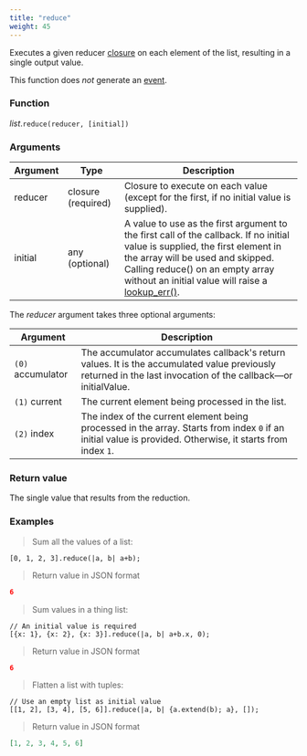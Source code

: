 ```yaml
---
title: "reduce"
weight: 45
---
```


Executes a given reducer [closure](../../closure) on each element of the list, resulting in a single output value.

This function does *not* generate an [event](../../../overview/events).

### Function

*list*.`reduce(reducer, [initial])`

### Arguments

Argument | Type | Description
-------- | ---- | -----------
reducer | closure (required) | Closure to execute on each value (except for the first, if no initial value is supplied).
initial | any (optional) | A value to use as the first argument to the first call of the callback. If no initial value is supplied, the first element in the array will be used and skipped. Calling reduce() on an empty array without an initial value will raise a [lookup_err()](../../errors/lookup_err).


The *reducer* argument takes three optional arguments:

Argument | Description
-------- | -----------
`(0)` accumulator | The accumulator accumulates callback's return values. It is the accumulated value previously returned in the last invocation of the callback—or initialValue.
`(1)` current | The current element being processed in the list.
`(2)` index | The index of the current element being processed in the array. Starts from index `0` if an initial value is provided. Otherwise, it starts from index `1`.

### Return value

The single value that results from the reduction.

### Examples

> Sum all the values of a list:

```thingsdb,json_response
[0, 1, 2, 3].reduce(|a, b| a+b);
```

> Return value in JSON format

```json
6
```

> Sum values in a thing list:

```thingsdb,json_response
// An initial value is required
[{x: 1}, {x: 2}, {x: 3}].reduce(|a, b| a+b.x, 0);
```

> Return value in JSON format

```json
6
```

> Flatten a list with tuples:

```thingsdb,json_response
// Use an empty list as initial value
[[1, 2], [3, 4], [5, 6]].reduce(|a, b| {a.extend(b); a}, []);
```

> Return value in JSON format

```json
[1, 2, 3, 4, 5, 6]
```
